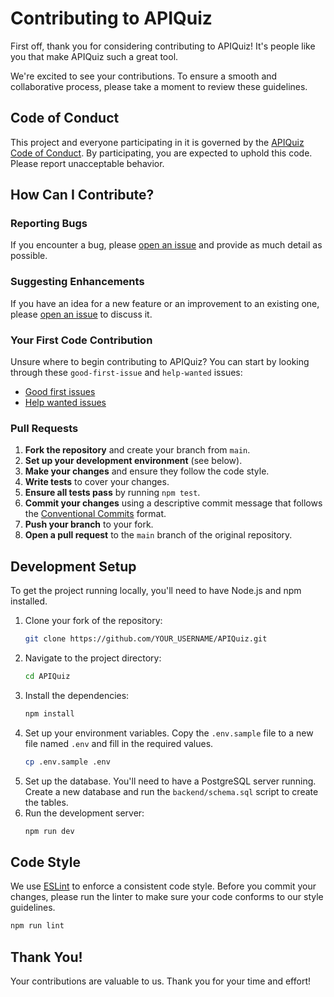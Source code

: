 # Contributing to APIQuiz

First off, thank you for considering contributing to APIQuiz! It's people like you that make APIQuiz such a great tool.

We're excited to see your contributions. To ensure a smooth and collaborative process, please take a moment to review these guidelines.

## Code of Conduct

This project and everyone participating in it is governed by the [APIQuiz Code of Conduct](CODE_OF_CONDUCT.md). By participating, you are expected to uphold this code. Please report unacceptable behavior.

## How Can I Contribute?

### Reporting Bugs

If you encounter a bug, please [open an issue](https://github.com/YOUR_USERNAME/APIQuiz/issues/new?template=bug_report.md) and provide as much detail as possible.

### Suggesting Enhancements

If you have an idea for a new feature or an improvement to an existing one, please [open an issue](https://github.com/YOUR_USERNAME/APIQuiz/issues/new?template=feature_request.md) to discuss it.

### Your First Code Contribution

Unsure where to begin contributing to APIQuiz? You can start by looking through these `good-first-issue` and `help-wanted` issues:

- [Good first issues](https://github.com/YOUR_USERNAME/APIQuiz/labels/good%20first%20issue)
- [Help wanted issues](https://github.com/YOUR_USERNAME/APIQuiz/labels/help%20wanted)

### Pull Requests

1.  **Fork the repository** and create your branch from `main`.
2.  **Set up your development environment** (see below).
3.  **Make your changes** and ensure they follow the code style.
4.  **Write tests** to cover your changes.
5.  **Ensure all tests pass** by running `npm test`.
6.  **Commit your changes** using a descriptive commit message that follows the [Conventional Commits](https://www.conventionalcommits.org/en/v1.0.0/) format.
7.  **Push your branch** to your fork.
8.  **Open a pull request** to the `main` branch of the original repository.

## Development Setup

To get the project running locally, you'll need to have Node.js and npm installed.

1.  Clone your fork of the repository:
    ```sh
    git clone https://github.com/YOUR_USERNAME/APIQuiz.git
    ```
2.  Navigate to the project directory:
    ```sh
    cd APIQuiz
    ```
3.  Install the dependencies:
    ```sh
    npm install
    ```
4.  Set up your environment variables. Copy the `.env.sample` file to a new file named `.env` and fill in the required values.
    ```sh
    cp .env.sample .env
    ```
5.  Set up the database. You'll need to have a PostgreSQL server running. Create a new database and run the `backend/schema.sql` script to create the tables.
6.  Run the development server:
    ```sh
    npm run dev
    ```

## Code Style

We use [ESLint](https://eslint.org/) to enforce a consistent code style. Before you commit your changes, please run the linter to make sure your code conforms to our style guidelines.

```sh
npm run lint
```

## Thank You!

Your contributions are valuable to us. Thank you for your time and effort!